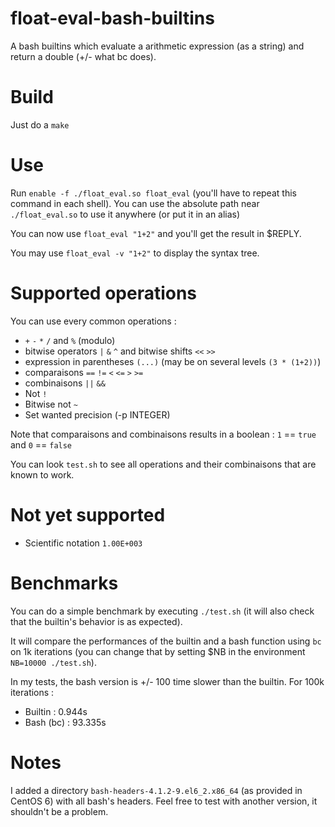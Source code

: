 # float-eval-bash-builtins
A bash builtins which evaluate a arithmetic expression (as a string) and return a double (+/- what bc does).

# Build
Just do a `make`

# Use
Run `enable -f ./float_eval.so float_eval` (you'll have to repeat this command in each shell). 
You can use the absolute path near `./float_eval.so` to use it anywhere (or put it in an alias)

You can now use `float_eval "1+2"` and you'll get the result in $REPLY.

You may use `float_eval -v "1+2"` to display the syntax tree.

# Supported operations
You can use every common operations :
  - `+` `-` `*` `/` and `%` (modulo)
  - bitwise operators `|` `&` `^` and bitwise shifts `<<` `>>`
  - expression in parentheses `(...)` (may be on several levels `(3 * (1+2))`)
  - comparaisons `==` `!=` `<` `<=` `>` `>=`
  - combinaisons `||` `&&`
  - Not `!`
  - Bitwise not `~`
  - Set wanted precision (-p INTEGER)
  
Note that comparaisons and combinaisons results in a boolean : `1` == `true` and `0` == `false`

You can look `test.sh` to see all operations and their combinaisons that are known to work.
  
# Not yet supported
  - Scientific notation `1.00E+003`
  
# Benchmarks
You can do a simple benchmark by executing `./test.sh` (it will also check that the builtin's behavior is as expected).

It will compare the performances of the builtin and a bash function using `bc` on 1k iterations
(you can change that by setting $NB in the environment `NB=10000 ./test.sh`).

In my tests, the bash version is +/- 100 time slower than the builtin. For 100k iterations :
  - Builtin : 0.944s
  - Bash (bc) : 93.335s

# Notes
I added a directory `bash-headers-4.1.2-9.el6_2.x86_64` (as provided in CentOS 6) with all bash's headers. Feel free to test with another version, it shouldn't be a problem.
